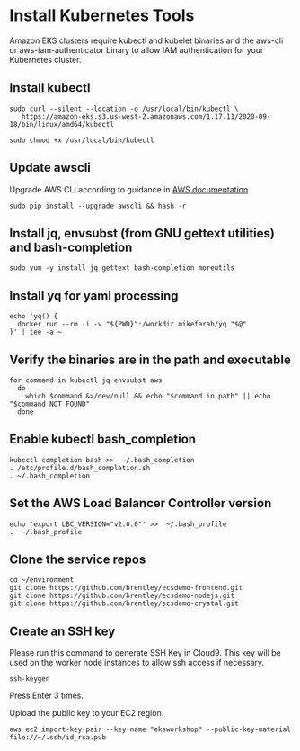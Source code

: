 # Install Kubernetes Tools

Amazon EKS clusters require kubectl and kubelet binaries and the aws-cli or aws-iam-authenticator binary to allow IAM authentication for your Kubernetes cluster.

## Install kubectl
```
sudo curl --silent --location -o /usr/local/bin/kubectl \
   https://amazon-eks.s3.us-west-2.amazonaws.com/1.17.11/2020-09-18/bin/linux/amd64/kubectl

sudo chmod +x /usr/local/bin/kubectl
```

## Update awscli
Upgrade AWS CLI according to guidance in [AWS documentation](https://docs.aws.amazon.com/cli/latest/userguide/install-linux.html).
```
sudo pip install --upgrade awscli && hash -r
```

## Install jq, envsubst (from GNU gettext utilities) and bash-completion
```
sudo yum -y install jq gettext bash-completion moreutils
```

## Install yq for yaml processing
```
echo 'yq() {
  docker run --rm -i -v "${PWD}":/workdir mikefarah/yq "$@"
}' | tee -a ~
```

## Verify the binaries are in the path and executable
```
for command in kubectl jq envsubst aws
  do
    which $command &>/dev/null && echo "$command in path" || echo "$command NOT FOUND"
  done
```

## Enable kubectl bash_completion
```
kubectl completion bash >>  ~/.bash_completion
. /etc/profile.d/bash_completion.sh
. ~/.bash_completion
```

## Set the AWS Load Balancer Controller version
```
echo 'export LBC_VERSION="v2.0.0"' >>  ~/.bash_profile
.  ~/.bash_profile
```

## Clone the service repos
```
cd ~/environment
git clone https://github.com/brentley/ecsdemo-frontend.git
git clone https://github.com/brentley/ecsdemo-nodejs.git
git clone https://github.com/brentley/ecsdemo-crystal.git
```

## Create an SSH key
Please run this command to generate SSH Key in Cloud9. This key will be used on the worker node instances to allow ssh access if necessary.
```
ssh-keygen
```
Press Enter 3 times.

Upload the public key to your EC2 region.
```
aws ec2 import-key-pair --key-name "eksworkshop" --public-key-material file://~/.ssh/id_rsa.pub
```